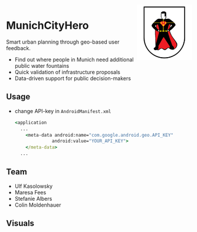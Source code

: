 <img align="right" src="logo.png" alt="" width="150"/>

# MunichCityHero
Smart urban planning through geo-based user feedback.

- Find out where people in Munich need additional public water fountains
- Quick validation of infrastructure proposals
- Data-driven support for public decision-makers 

## Usage
- change API-key in `AndroidManifest.xml`
  ```cmd
  <application
    ...
      <meta-data android:name="com.google.android.geo.API_KEY"
                android:value="YOUR_API_KEY">
      </meta-data>
    ...
  ```
  
## Team
- Ulf Kasolowsky
- Maresa Fees
- Stefanie Albers
- Colin Moldenhauer

## Visuals
<img align="left" src="gif2.gif" alt="" height="300"/>
<img align="left" src="gif3.gif" alt="" height="300"/>

